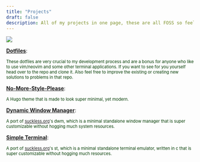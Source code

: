 ```yaml
---
title: "Projects"
draft: false
description: All of my projects in one page, these are all FOSS so feel free to use them whenever you need.
---
```

![](/img/projects.gif)

[**Dotfiles**](https://github.com/iamb4uc/dots.git):
<div style="color: #003a00; font-size: 80%;">
    These dotfiles are very crucial to my development
    process and are a bonus for anyone who like to use
    vim/neovim and some other terminal applications.
    If you want to see for you yourself head over to the
    repo and clone it. Also feel free to improve the
    existing or creating new solutions to problems in
    that repo.
</div>

[**No-More-Style-Please**](https://github.com/iamb4uc/no-more-style-please.git):
<div style="color: #003a00; font-size: 80%;">
    A Hugo theme that is made to look super minimal, yet modern.
</div>

[**Dynamic Window Manager**](https://github.com/iamb4uc/dwm.git):
<div style="color: #003a00; font-size: 80%;">
    A port of
    <a href="https://suckless.org" target="_blank">suckless.org</a>'s
    dwm, which is a minimal standalone window manager
    that is super customizable without hogging much
    system resources.
</div>

[**Simple Terminal**](https://github.com/iamb4uc/dwm.git):
<div style="color: #003a00; font-size: 80%;">
    A port of <a href="https://suckless.org" target="_blank">suckless.org</a>'s
    st, which is a minimal standalone terminal emulator, written in c
    that is super customizable without hogging much resources.
</div>
